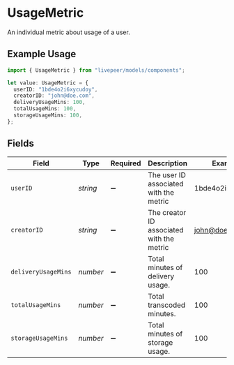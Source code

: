 # UsageMetric

An individual metric about usage of a user.


## Example Usage

```typescript
import { UsageMetric } from "livepeer/models/components";

let value: UsageMetric = {
  userID: "1bde4o2i6xycudoy",
  creatorID: "john@doe.com",
  deliveryUsageMins: 100,
  totalUsageMins: 100,
  storageUsageMins: 100,
};
```

## Fields

| Field                                     | Type                                      | Required                                  | Description                               | Example                                   |
| ----------------------------------------- | ----------------------------------------- | ----------------------------------------- | ----------------------------------------- | ----------------------------------------- |
| `userID`                                  | *string*                                  | :heavy_minus_sign:                        | The user ID associated with the metric    | 1bde4o2i6xycudoy                          |
| `creatorID`                               | *string*                                  | :heavy_minus_sign:                        | The creator ID associated with the metric | john@doe.com                              |
| `deliveryUsageMins`                       | *number*                                  | :heavy_minus_sign:                        | Total minutes of delivery usage.          | 100                                       |
| `totalUsageMins`                          | *number*                                  | :heavy_minus_sign:                        | Total transcoded minutes.                 | 100                                       |
| `storageUsageMins`                        | *number*                                  | :heavy_minus_sign:                        | Total minutes of storage usage.           | 100                                       |